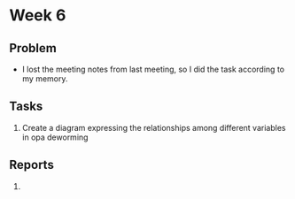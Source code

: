 # Week 6

## Problem
- I lost the meeting notes from last meeting, so I did the task according to my memory.

## Tasks
1. Create a diagram expressing the relationships among different variables in opa deworming

## Reports
1. 
